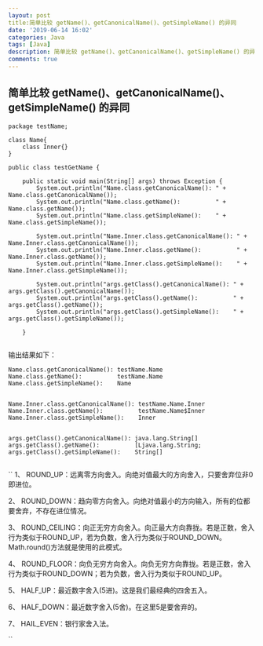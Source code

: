```yaml
---
layout: post
title:简单比较 getName()、getCanonicalName()、getSimpleName() 的异同
date: '2019-06-14 16:02'
categories: Java
tags: [Java]
description: 简单比较 getName()、getCanonicalName()、getSimpleName() 的异同
comments: true
---
```


## 简单比较 getName()、getCanonicalName()、getSimpleName() 的异同


```
package testName;

class Name{
	class Inner{}
}
 
public class testGetName {
 
	public static void main(String[] args) throws Exception {
		System.out.println("Name.class.getCanonicalName(): " + Name.class.getCanonicalName());
        System.out.println("Name.class.getName():          " + Name.class.getName());
        System.out.println("Name.class.getSimpleName():    " + Name.class.getSimpleName());
 
        System.out.println("Name.Inner.class.getCanonicalName(): " + Name.Inner.class.getCanonicalName());
        System.out.println("Name.Inner.class.getName():          " + Name.Inner.class.getName());
        System.out.println("Name.Inner.class.getSimpleName():    " + Name.Inner.class.getSimpleName());
 
        System.out.println("args.getClass().getCanonicalName(): " + args.getClass().getCanonicalName());
        System.out.println("args.getClass().getName():          " + args.getClass().getName());
        System.out.println("args.getClass().getSimpleName():    " + args.getClass().getSimpleName());
 
	}
 

```


输出结果如下：

```
Name.class.getCanonicalName(): testName.Name
Name.class.getName():          testName.Name
Name.class.getSimpleName():    Name


Name.Inner.class.getCanonicalName(): testName.Name.Inner
Name.Inner.class.getName():          testName.Name$Inner
Name.Inner.class.getSimpleName():    Inner


args.getClass().getCanonicalName(): java.lang.String[]
args.getClass().getName():          [Ljava.lang.String;
args.getClass().getSimpleName():    String[]


```


``
1、 ROUND_UP：远离零方向舍入。向绝对值最大的方向舍入，只要舍弃位非0即进位。

2、 ROUND_DOWN：趋向零方向舍入。向绝对值最小的方向输入，所有的位都要舍弃，不存在进位情况。

3、 ROUND_CEILING：向正无穷方向舍入。向正最大方向靠拢。若是正数，舍入行为类似于ROUND_UP，若为负数，舍入行为类似于ROUND_DOWN。Math.round()方法就是使用的此模式。

4、 ROUND_FLOOR：向负无穷方向舍入。向负无穷方向靠拢。若是正数，舍入行为类似于ROUND_DOWN；若为负数，舍入行为类似于ROUND_UP。

5、 HALF_UP：最近数字舍入(5进)。这是我们最经典的四舍五入。

6、 HALF_DOWN：最近数字舍入(5舍)。在这里5是要舍弃的。

7、 HAIL_EVEN：银行家舍入法。

``